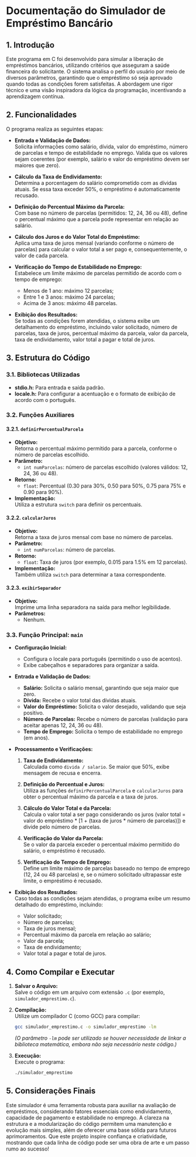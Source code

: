 # Documentação do Simulador de Empréstimo Bancário

## 1. Introdução

Este programa em C foi desenvolvido para simular a liberação de empréstimos bancários, utilizando critérios que asseguram a saúde financeira do solicitante. O sistema analisa o perfil do usuário por meio de diversos parâmetros, garantindo que o empréstimo só seja aprovado quando todas as condições forem satisfeitas. A abordagem une rigor técnico e uma visão inspiradora da lógica da programação, incentivando a aprendizagem contínua.

## 2. Funcionalidades

O programa realiza as seguintes etapas:

- **Entrada e Validação de Dados:**  
  Solicita informações como salário, dívida, valor do empréstimo, número de parcelas e tempo de estabilidade no emprego. Valida que os valores sejam coerentes (por exemplo, salário e valor do empréstimo devem ser maiores que zero).

- **Cálculo da Taxa de Endividamento:**  
  Determina a porcentagem do salário comprometido com as dívidas atuais. Se essa taxa exceder 50%, o empréstimo é automaticamente recusado.

- **Definição do Percentual Máximo da Parcela:**  
  Com base no número de parcelas (permitidos: 12, 24, 36 ou 48), define o percentual máximo que a parcela pode representar em relação ao salário.

- **Cálculo dos Juros e do Valor Total do Empréstimo:**  
  Aplica uma taxa de juros mensal (variando conforme o número de parcelas) para calcular o valor total a ser pago e, consequentemente, o valor de cada parcela.

- **Verificação do Tempo de Estabilidade no Emprego:**  
  Estabelece um limite máximo de parcelas permitido de acordo com o tempo de emprego:
  - Menos de 1 ano: máximo 12 parcelas;
  - Entre 1 e 3 anos: máximo 24 parcelas;
  - Acima de 3 anos: máximo 48 parcelas.

- **Exibição dos Resultados:**  
  Se todas as condições forem atendidas, o sistema exibe um detalhamento do empréstimo, incluindo valor solicitado, número de parcelas, taxa de juros, percentual máximo da parcela, valor da parcela, taxa de endividamento, valor total a pagar e total de juros.

## 3. Estrutura do Código

### 3.1. Bibliotecas Utilizadas
- **stdio.h:** Para entrada e saída padrão.
- **locale.h:** Para configurar a acentuação e o formato de exibição de acordo com o português.

### 3.2. Funções Auxiliares

#### 3.2.1. `definirPercentualParcela`
- **Objetivo:**  
  Retorna o percentual máximo permitido para a parcela, conforme o número de parcelas escolhido.
- **Parâmetro:**  
  - `int numParcelas`: número de parcelas escolhido (valores válidos: 12, 24, 36 ou 48).
- **Retorno:**  
  - `float`: Percentual (0.30 para 30%, 0.50 para 50%, 0.75 para 75% e 0.90 para 90%).
- **Implementação:**  
  Utiliza a estrutura `switch` para definir os percentuais.

#### 3.2.2. `calcularJuros`
- **Objetivo:**  
  Retorna a taxa de juros mensal com base no número de parcelas.
- **Parâmetro:**  
  - `int numParcelas`: número de parcelas.
- **Retorno:**  
  - `float`: Taxa de juros (por exemplo, 0.015 para 1.5% em 12 parcelas).
- **Implementação:**  
  Também utiliza `switch` para determinar a taxa correspondente.

#### 3.2.3. `exibirSeparador`
- **Objetivo:**  
  Imprime uma linha separadora na saída para melhor legibilidade.
- **Parâmetros:**  
  - Nenhum.

### 3.3. Função Principal: `main`

- **Configuração Inicial:**  
  - Configura o locale para português (permitindo o uso de acentos).
  - Exibe cabeçalhos e separadores para organizar a saída.

- **Entrada e Validação de Dados:**  
  - **Salário:** Solicita o salário mensal, garantindo que seja maior que zero.
  - **Dívida:** Recebe o valor total das dívidas atuais.
  - **Valor do Empréstimo:** Solicita o valor desejado, validando que seja positivo.
  - **Número de Parcelas:** Recebe o número de parcelas (validação para aceitar apenas 12, 24, 36 ou 48).
  - **Tempo de Emprego:** Solicita o tempo de estabilidade no emprego (em anos).

- **Processamento e Verificações:**
  1. **Taxa de Endividamento:**  
     Calculada como `divida / salario`. Se maior que 50%, exibe mensagem de recusa e encerra.
     
  2. **Definição do Percentual e Juros:**  
     Utiliza as funções `definirPercentualParcela` e `calcularJuros` para obter o percentual máximo da parcela e a taxa de juros.
     
  3. **Cálculo do Valor Total e da Parcela:**  
     Calcula o valor total a ser pago considerando os juros (valor total = valor do empréstimo * [1 + (taxa de juros * número de parcelas)]) e divide pelo número de parcelas.
     
  4. **Verificação do Valor da Parcela:**  
     Se o valor da parcela exceder o percentual máximo permitido do salário, o empréstimo é recusado.
     
  5. **Verificação do Tempo de Emprego:**  
     Define um limite máximo de parcelas baseado no tempo de emprego (12, 24 ou 48 parcelas) e, se o número solicitado ultrapassar este limite, o empréstimo é recusado.

- **Exibição dos Resultados:**  
  Caso todas as condições sejam atendidas, o programa exibe um resumo detalhado do empréstimo, incluindo:
  - Valor solicitado;
  - Número de parcelas;
  - Taxa de juros mensal;
  - Percentual máximo da parcela em relação ao salário;
  - Valor da parcela;
  - Taxa de endividamento;
  - Valor total a pagar e total de juros.

## 4. Como Compilar e Executar

1. **Salvar o Arquivo:**  
   Salve o código em um arquivo com extensão `.c` (por exemplo, `simulador_emprestimo.c`).

2. **Compilação:**  
   Utilize um compilador C (como GCC) para compilar:
   ```bash
   gcc simulador_emprestimo.c -o simulador_emprestimo -lm
   ```
   *(O parâmetro `-lm` pode ser utilizado se houver necessidade de linkar a biblioteca matemática, embora não seja necessário neste código.)*

3. **Execução:**  
   Execute o programa:
   ```bash
   ./simulador_emprestimo
   ```

## 5. Considerações Finais

Este simulador é uma ferramenta robusta para auxiliar na avaliação de empréstimos, considerando fatores essenciais como endividamento, capacidade de pagamento e estabilidade no emprego. A clareza na estrutura e a modularização do código permitem uma manutenção e evolução mais simples, além de oferecer uma base sólida para futuros aprimoramentos. Que este projeto inspire confiança e criatividade, mostrando que cada linha de código pode ser uma obra de arte e um passo rumo ao sucesso!